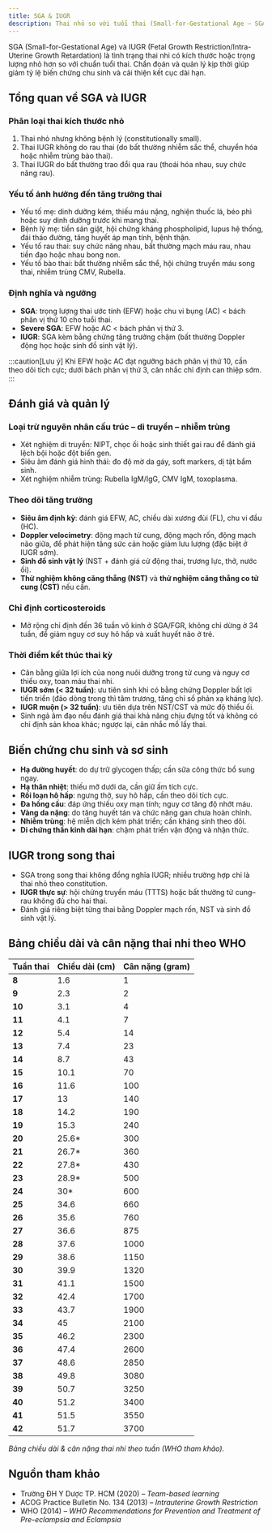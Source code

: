 ```yaml
---
title: SGA & IUGR
description: Thai nhỏ so với tuổi thai (Small-for-Gestational Age – SGA) và thai với tăng trưởng trong tử cung bị giới hạn (Fetal Growth Restriction – FGR hay Intrauterine Growth Restriction – IUGR) là hai tình trạng thường gặp và ảnh hưởng đáng kể đến sức khỏe, phát triển và tiên lượng của thai nhi trước và sau sinh.
---
```


SGA (Small-for-Gestational Age) và IUGR (Fetal Growth Restriction/Intra-Uterine Growth Retardation) là tình trạng thai nhi có kích thước hoặc trọng lượng nhỏ hơn so với chuẩn tuổi thai. Chẩn đoán và quản lý kịp thời giúp giảm tỷ lệ biến chứng chu sinh và cải thiện kết cục dài hạn.

## Tổng quan về SGA và IUGR

### Phân loại thai kích thước nhỏ

1. Thai nhỏ nhưng không bệnh lý (constitutionally small).
2. Thai IUGR không do rau thai (do bất thường nhiễm sắc thể, chuyển hóa hoặc nhiễm trùng bào thai).
3. Thai IUGR do bất thường trao đổi qua rau (thoái hóa nhau, suy chức năng rau).

### Yếu tố ảnh hưởng đến tăng trưởng thai

- Yếu tố mẹ: dinh dưỡng kém, thiếu máu nặng, nghiện thuốc lá, béo phì hoặc suy dinh dưỡng trước khi mang thai.
- Bệnh lý mẹ: tiền sản giật, hội chứng kháng phospholipid, lupus hệ thống, đái tháo đường, tăng huyết áp mạn tính, bệnh thận.
- Yếu tố rau thai: suy chức năng nhau, bất thường mạch máu rau, nhau tiền đạo hoặc nhau bong non.
- Yếu tố bào thai: bất thường nhiễm sắc thể, hội chứng truyền máu song thai, nhiễm trùng CMV, Rubella.

### Định nghĩa và ngưỡng

- **SGA**: trọng lượng thai ước tính (EFW) hoặc chu vi bụng (AC) < bách phân vị thứ 10 cho tuổi thai.
- **Severe SGA**: EFW hoặc AC < bách phân vị thứ 3.
- **IUGR**: SGA kèm bằng chứng tăng trưởng chậm (bất thường Doppler động học hoặc sinh đồ sinh vật lý).

:::caution[Lưu ý]
Khi EFW hoặc AC đạt ngưỡng bách phân vị thứ 10, cần theo dõi tích cực; dưới bách phân vị thứ 3, cân nhắc chỉ định can thiệp sớm.
:::

## Đánh giá và quản lý

### Loại trừ nguyên nhân cấu trúc – di truyền – nhiễm trùng

- Xét nghiệm di truyền: NIPT, chọc ối hoặc sinh thiết gai rau để đánh giá lệch bội hoặc đột biến gen.
- Siêu âm đánh giá hình thái: đo độ mờ da gáy, soft markers, dị tật bẩm sinh.
- Xét nghiệm nhiễm trùng: Rubella IgM/IgG, CMV IgM, toxoplasma.

### Theo dõi tăng trưởng

- **Siêu âm định kỳ**: đánh giá EFW, AC, chiều dài xương đùi (FL), chu vi đầu (HC).
- **Doppler velocimetry**: động mạch tử cung, động mạch rốn, động mạch não giữa, để phát hiện tăng sức cản hoặc giảm lưu lượng (đặc biệt ở IUGR sớm).
- **Sinh đồ sinh vật lý** (NST + đánh giá cử động thai, trương lực, thở, nước ối).
- **Thử nghiệm không căng thẳng (NST)** và **thử nghiệm căng thẳng co tử cung (CST)** nếu cần.

### Chỉ định corticosteroids

- Mở rộng chỉ định đến 36 tuần vô kinh ở SGA/FGR, không chỉ dừng ở 34 tuần, để giảm nguy cơ suy hô hấp và xuất huyết não ở trẻ.

### Thời điểm kết thúc thai kỳ

- Cân bằng giữa lợi ích của nong nuôi dưỡng trong tử cung và nguy cơ thiếu oxy, toan máu thai nhi.
- **IUGR sớm (< 32 tuần)**: ưu tiên sinh khi có bằng chứng Doppler bất lợi tiến triển (đảo dòng trong thì tâm trương, tăng chỉ số phản xạ kháng lực).
- **IUGR muộn (> 32 tuần)**: ưu tiên dựa trên NST/CST và mức độ thiểu ối.
- Sinh ngả âm đạo nếu đánh giá thai khả năng chịu đựng tốt và không có chỉ định sản khoa khác; ngược lại, cân nhắc mổ lấy thai.

## Biến chứng chu sinh và sơ sinh

- **Hạ đường huyết**: do dự trữ glycogen thấp; cần sữa công thức bổ sung ngay.
- **Hạ thân nhiệt**: thiếu mỡ dưới da, cần giữ ấm tích cực.
- **Rối loạn hô hấp**: ngưng thở, suy hô hấp, cần theo dõi tích cực.
- **Đa hồng cầu**: đáp ứng thiếu oxy mạn tính; nguy cơ tăng độ nhớt máu.
- **Vàng da nặng**: do tăng huyết tán và chức năng gan chưa hoàn chỉnh.
- **Nhiễm trùng**: hệ miễn dịch kém phát triển; cần kháng sinh theo dõi.
- **Di chứng thần kinh dài hạn**: chậm phát triển vận động và nhận thức.

## IUGR trong song thai

- SGA trong song thai không đồng nghĩa IUGR; nhiều trường hợp chỉ là thai nhỏ theo constitution.
- **IUGR thực sự**: hội chứng truyền máu (TTTS) hoặc bất thường tử cung–rau không đủ cho hai thai.
- Đánh giá riêng biệt từng thai bằng Doppler mạch rốn, NST và sinh đồ sinh vật lý.

## Bảng chiều dài và cân nặng thai nhi theo WHO

| Tuần thai | Chiều dài (cm) | Cân nặng (gram) |
| --------- | -------------- | --------------- |
| **8**     | 1.6          | 1             |
| **9**     | 2.3          | 2             |
| **10**    | 3.1          | 4             |
| **11**    | 4.1          | 7             |
| **12**    | 5.4          | 14            |
| **13**    | 7.4          | 23            |
| **14**    | 8.7          | 43            |
| **15**    | 10.1         | 70            |
| **16**    | 11.6         | 100           |
| **17**    | 13           | 140           |
| **18**    | 14.2         | 190           |
| **19**    | 15.3         | 240           |
| **20**    | 25.6\*       | 300           |
| **21**    | 26.7\*       | 360           |
| **22**    | 27.8\*       | 430           |
| **23**    | 28.9\*       | 500           |
| **24**    | 30\*         | 600           |
| **25**    | 34.6         | 660           |
| **26**    | 35.6         | 760           |
| **27**    | 36.6         | 875           |
| **28**    | 37.6         | 1000          |
| **29**    | 38.6         | 1150          |
| **30**    | 39.9         | 1320          |
| **31**    | 41.1         | 1500          |
| **32**    | 42.4         | 1700          |
| **33**    | 43.7         | 1900          |
| **34**    | 45           | 2100          |
| **35**    | 46.2         | 2300          |
| **36**    | 47.4         | 2600          |
| **37**    | 48.6         | 2850          |
| **38**    | 49.8         | 3080          |
| **39**    | 50.7         | 3250          |
| **40**    | 51.2         | 3400          |
| **41**    | 51.5         | 3550          |
| **42**    | 51.7         | 3700          |

_Bảng chiều dài & cân nặng thai nhi theo tuần (WHO tham khảo)._

## Nguồn tham khảo

- Trường ĐH Y Dược TP. HCM (2020) – _Team-based learning_
- ACOG Practice Bulletin No. 134 (2013) – _Intrauterine Growth Restriction_
- WHO (2014) – _WHO Recommendations for Prevention and Treatment of Pre-eclampsia and Eclampsia_
